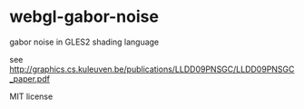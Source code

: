 webgl-gabor-noise
=================

gabor noise in GLES2 shading language

see http://graphics.cs.kuleuven.be/publications/LLDD09PNSGC/LLDD09PNSGC_paper.pdf

MIT license

